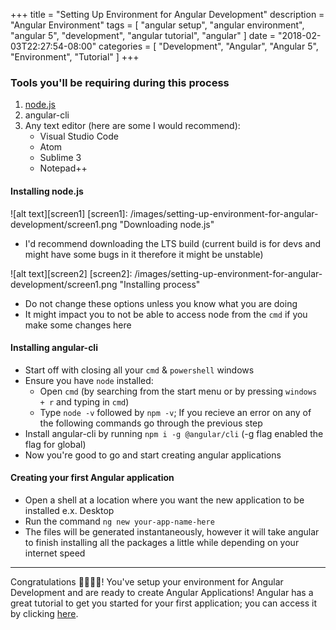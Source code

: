 +++
title = "Setting Up Environment for Angular Development"
description = "Angular Environment"
tags = [
    "angular setup",
    "angular environment",
    "angular 5",
    "development",
    "angular tutorial",
    "angular"
]
date = "2018-02-03T22:27:54-08:00"
categories = [
    "Development",
    "Angular",
    "Angular 5",
    "Environment",
    "Tutorial"
]
+++

### Tools you'll be requiring during this process
1. [node.js](https://nodejs.org/en/download/)
2. angular-cli
3. Any text editor (here are some I would recommend):
    - Visual Studio Code
    - Atom
    - Sublime 3
    - Notepad++

#### Installing node.js
![alt text][screen1]
[screen1]: /images/setting-up-environment-for-angular-development/screen1.png "Downloading node.js"

- I'd recommend downloading the LTS build (current build is for devs and might have some bugs in it therefore it might be unstable)

![alt text][screen2]
[screen2]: /images/setting-up-environment-for-angular-development/screen1.png "Installing process"

- Do not change these options unless you know what you are doing
- It might impact you to not be able to access node from the `cmd` if you make some changes here

#### Installing angular-cli
- Start off with closing all your `cmd` &amp; `powershell` windows
- Ensure you have `node` installed:
    - Open `cmd` (by searching from the start menu or by pressing `windows + r` and typing in `cmd`)
    - Type `node -v` followed by `npm -v`; If you recieve an error on any of the following commands go through the previous step
- Install angular-cli by running `npm i -g @angular/cli` (-g flag enabled the flag for global)
- Now you're good to go and start creating angular applications

#### Creating your first Angular application
- Open a shell at a location where you want the new application to be installed e.x. Desktop
- Run the command `ng new your-app-name-here`
- The files will be generated instantaneously, however it will take angular to finish installing all the packages a little while depending on your internet speed


---


Congratulations 🎉🎉🎉🎉! You've setup your environment for Angular Development and are ready to create Angular Applications! Angular has a great tutorial to get you started for your first application; you can access it by clicking [here](https://angular.io/tutorial).